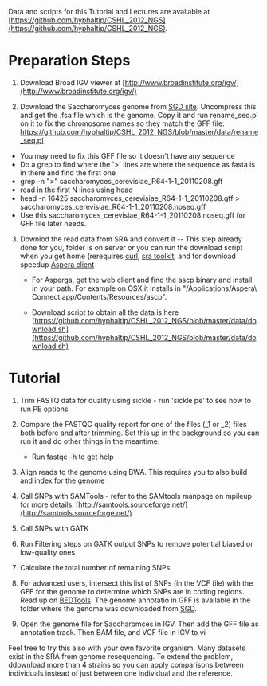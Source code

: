 Data and scripts for this Tutorial and Lectures are available at [https://github.com/hyphaltip/CSHL_2012_NGS](https://github.com/hyphaltip/CSHL_2012_NGS).



Preparation Steps
=================

1. Download Broad IGV viewer at
[http://www.broadinstitute.org/igv/](http://www.broadinstitute.org/igv/)

2. Download the Saccharomyces genome from [SGD
site](http://downloads.yeastgenome.org/sequence/S288C_reference/genome_releases/S288C_reference_genome_R64-1-1_20110203.tgz). Uncompress this and get the .fsa file which is the genome. Copy it and run rename_seq.pl on it to fix the chromosome names so they match the GFF file:
 https://github.com/hyphaltip/CSHL_2012_NGS/blob/master/data/rename_seq.pl

 - You may need to fix this GFF file so it doesn't have any sequence
 - Do a grep to find where the '>' lines are where the sequence as fasta is in there and find the first one
 - grep -n ">" saccharomyces_cerevisiae_R64-1-1_20110208.gff
 - read in the first N lines using head
 - head -n 16425 saccharomyces_cerevisiae_R64-1-1_20110208.gff > saccharomyces_cerevisiae_R64-1-1_20110208.noseq.gff
 - Use this saccharomyces_cerevisiae_R64-1-1_20110208.noseq.gff for GFF file later needs.

3. Downlod the read data from SRA and convert it -- This step already
done for you, folder is on server or you can run the download script
when you get home (rerequires [curl](http://curl.haxx.se/), [sra
toolkit](http://ftp-private.ncbi.nlm.nih.gov/sra/sdk/), and for
download speedup [Aspera
client](http://downloads.asperasoft.com/download_connect/)

    * For Asperga, get the web client and find the ascp binary and
      install in your path. For example on OSX it installs in
      "/Applications/Aspera\ Connect.app/Contents/Resources/ascp".

    * Download script to obtain all the data is here
      [https://github.com/hyphaltip/CSHL_2012_NGS/blob/master/data/download.sh](https://github.com/hyphaltip/CSHL_2012_NGS/blob/master/data/download.sh)

Tutorial
========

1. Trim FASTQ data for quality using sickle - run 'sickle pe' to see how to run PE options

2. Compare the FASTQC quality report for one of the files (_1 or _2) files both before and after trimming. Set this up in the background so you can run it and do other things in the meantime.
    * Run fastqc -h to get help

3. Align reads to the genome using BWA. This requires you to also build and index for the genome

4. Call SNPs with SAMTools - refer to the SAMtools manpage on mpileup for more details. [http://samtools.sourceforge.net/](http://samtools.sourceforge.net/)

5. Call SNPs with GATK

6. Run Filtering steps on GATK output SNPs to remove potential biased or low-quality ones

7. Calculate the total number of remaining SNPs.

8. For advanced users, intersect this list of SNPs (in the VCF file)
with the GFF for the genome to determine which SNPs are in coding
regions.  Read up on
[BEDTools](http://code.google.com/p/bedtools/). The genome annotatio in GFF is available
in the folder where the genome was downloaded from [SGD](http://yeastgenome.org).

9. Open the genome file for Saccharomces in IGV.  Then add the GFF file as annotation track. Then BAM file, and VCF file in IGV to vi

Feel free to try this also with your own favorite organism. Many
datasets exist in the SRA from genome resequencing. To extend the
problem, ddownload more than 4 strains so you can apply comparisons
between individuals instead of just between one individual and the
reference.

